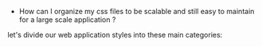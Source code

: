 * How can I organize my css files to be scalable and still easy to maintain for a large scale application ?

let's divide our web application styles into these main categories:
